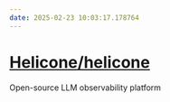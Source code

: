 ```yaml
---
date: 2025-02-23 10:03:17.178764
---
```


# [Helicone/helicone](https://github.com/Helicone/helicone)

Open-source LLM observability platform